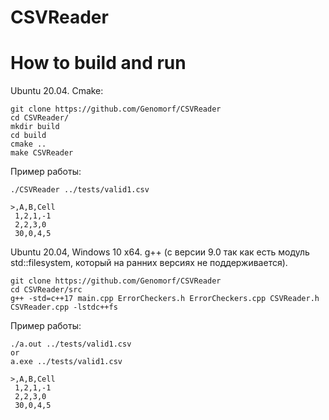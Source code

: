 # CSVReader

# How to build and run

Ubuntu 20.04. Cmake:
```
git clone https://github.com/Genomorf/CSVReader
cd CSVReader/
mkdir build
cd build
cmake ..
make CSVReader
```
Пример работы:
```
./CSVReader ../tests/valid1.csv

>,A,B,Cell
 1,2,1,-1
 2,2,3,0
 30,0,4,5
```
Ubuntu 20.04, Windows 10 x64. g++ (с версии 9.0 так как есть модуль std::filesystem, который на ранних версиях не поддерживается).
```
git clone https://github.com/Genomorf/CSVReader
cd CSVReader/src
g++ -std=c++17 main.cpp ErrorCheckers.h ErrorCheckers.cpp CSVReader.h CSVReader.cpp -lstdc++fs
```
Пример работы:
```
./a.out ../tests/valid1.csv
or 
a.exe ../tests/valid1.csv

>,A,B,Cell
 1,2,1,-1
 2,2,3,0
 30,0,4,5
```
